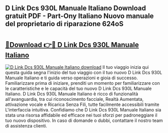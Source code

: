 ## D Link Dcs 930L Manuale Italiano Download gratuit PDF - Part-Ony Italiano Nuovo manuale del proprietario di riparazione 624oS

# <h2><a href="http://df9utk.blite.top/?on=D+Link+Dcs+930L+Manuale+Italiano">🔗Download 👉🔴 D Link Dcs 930L Manuale Italiano</a></h2>

[![D Link Dcs 930L Manuale Italiano download](https://i.imgur.com/lujVjoI.png)](http://df9utk.blite.top/?on=D+Link+Dcs+930L+Manuale+Italiano)
Il tuo viaggio inizia qui questa guida segna l'inizio del tuo viaggio con il tuo nuovo D Link Dcs 930L Manuale Italiano e ti guida verso operazioni e gioia di successo. Familiarizzare prima di iniziare, prenditi un momento per familiarizzare con le caratteristiche e le capacità del tuo nuovo D Link Dcs 930L Manuale Italiano. D Link Dcs 930L Manuale Italiano è ricco di funzionalità all'avanguardia, tra cui riconoscimento facciale, Realtà Aumentata, attivazione vocale e Ricarica Senza Fili, tutte facilmente accessibili tramite L'interfaccia intuitiva. Confidiamo che D Link Dcs 930L Manuale Italiano sia stata una risorsa affidabile ed efficace nei tuoi sforzi per padroneggiare il tuo nuovo dispositivo. In caso di domande o dubbi, contattare il nostro team di assistenza clienti.

